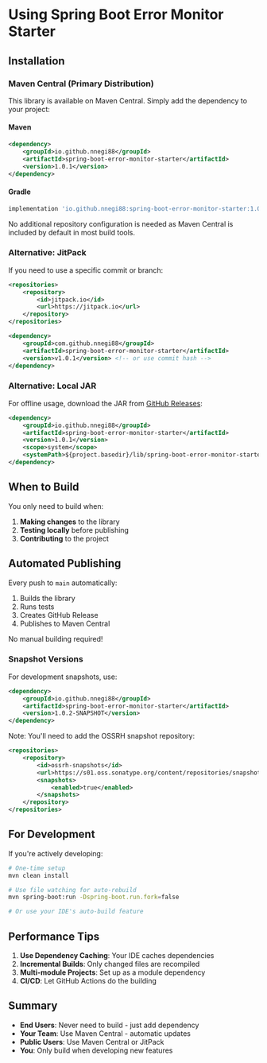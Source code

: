# Using Spring Boot Error Monitor Starter

## Installation

### Maven Central (Primary Distribution)

This library is available on Maven Central. Simply add the dependency to your project:

#### Maven
```xml
<dependency>
    <groupId>io.github.nnegi88</groupId>
    <artifactId>spring-boot-error-monitor-starter</artifactId>
    <version>1.0.1</version>
</dependency>
```

#### Gradle
```gradle
implementation 'io.github.nnegi88:spring-boot-error-monitor-starter:1.0.1'
```

No additional repository configuration is needed as Maven Central is included by default in most build tools.

### Alternative: JitPack

If you need to use a specific commit or branch:

```xml
<repositories>
    <repository>
        <id>jitpack.io</id>
        <url>https://jitpack.io</url>
    </repository>
</repositories>

<dependency>
    <groupId>com.github.nnegi88</groupId>
    <artifactId>spring-boot-error-monitor-starter</artifactId>
    <version>v1.0.1</version> <!-- or use commit hash -->
</dependency>
```

### Alternative: Local JAR

For offline usage, download the JAR from [GitHub Releases](https://github.com/nnegi88/spring-boot-error-monitor-starter/releases):

```xml
<dependency>
    <groupId>io.github.nnegi88</groupId>
    <artifactId>spring-boot-error-monitor-starter</artifactId>
    <version>1.0.1</version>
    <scope>system</scope>
    <systemPath>${project.basedir}/lib/spring-boot-error-monitor-starter-1.0.1.jar</systemPath>
</dependency>
```

## When to Build

You only need to build when:
1. **Making changes** to the library
2. **Testing locally** before publishing
3. **Contributing** to the project

## Automated Publishing

Every push to `main` automatically:
1. Builds the library
2. Runs tests
3. Creates GitHub Release
4. Publishes to Maven Central

No manual building required!

### Snapshot Versions

For development snapshots, use:

```xml
<dependency>
    <groupId>io.github.nnegi88</groupId>
    <artifactId>spring-boot-error-monitor-starter</artifactId>
    <version>1.0.2-SNAPSHOT</version>
</dependency>
```

Note: You'll need to add the OSSRH snapshot repository:

```xml
<repositories>
    <repository>
        <id>ossrh-snapshots</id>
        <url>https://s01.oss.sonatype.org/content/repositories/snapshots</url>
        <snapshots>
            <enabled>true</enabled>
        </snapshots>
    </repository>
</repositories>
```

## For Development

If you're actively developing:

```bash
# One-time setup
mvn clean install

# Use file watching for auto-rebuild
mvn spring-boot:run -Dspring-boot.run.fork=false

# Or use your IDE's auto-build feature
```

## Performance Tips

1. **Use Dependency Caching**: Your IDE caches dependencies
2. **Incremental Builds**: Only changed files are recompiled
3. **Multi-module Projects**: Set up as a module dependency
4. **CI/CD**: Let GitHub Actions do the building

## Summary

- **End Users**: Never need to build - just add dependency
- **Your Team**: Use Maven Central - automatic updates
- **Public Users**: Use Maven Central or JitPack
- **You**: Only build when developing new features